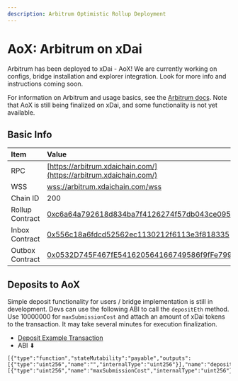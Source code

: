 ```yaml
---
description: Arbitrum Optimistic Rollup Deployment
---
```


# AoX: Arbitrum on xDai

Arbitrum has been deployed to xDai - AoX! We are currently working on configs, bridge installation and explorer integration. Look for more info and instructions coming soon.

For information on Arbitrum and usage basics, see the [Arbitrum docs](https://developer.offchainlabs.com/docs/developer_quickstart). Note that AoX is still being finalized on xDai, and some functionality is not yet available.

## Basic Info

| Item | Value |
| :--- | :--- |
| RPC | [https://arbitrum.xdaichain.com/](https://arbitrum.xdaichain.com/) |
| WSS | [wss://arbitrum.xdaichain.com/wss](wss://arbitrum.xdaichain.com/wss) |
| Chain ID | 200 |
| Rollup Contract | [0xc6a64a792618d834ba7f4126274f57db043ce095](https://blockscout.com/xdai/mainnet/address/0xc6A64a792618D834ba7F4126274F57DB043CE095/transactions) |
| Inbox Contract | [0x556c18a6fdcd52562ec1130212f6113e3f818335](https://blockscout.com/xdai/mainnet/address/0x556c18a6FDcd52562Ec1130212f6113e3F818335/transactions) |
| Outbox Contract | [0x0532D745F467fE541620564166749586f9fFe799](https://blockscout.com/xdai/mainnet/address/0x0532D745F467fE541620564166749586f9fFe799/transactions) |

## Deposits to AoX

Simple deposit functionality for users / bridge implementation is still in development. Devs can use the following ABI to call the  `depositEth` method. Use 10000000 for `maxSubmissionCost` and attach an amount of xDai tokens to the transaction. It may take several minutes for execution finalization. 

* [Deposit Example Transaction](https://blockscout.com/xdai/mainnet/tx/0x9cf6d6b352e5788ed2edea164431980d237c287ecf4a4ae0e7aca234ca9c42b1)
* ABI ⬇ 

```text
[{"type":"function","stateMutability":"payable","outputs":[{"type":"uint256","name":"","internalType":"uint256"}],"name":"depositEth","inputs":[{"type":"uint256","name":"maxSubmissionCost","internalType":"uint256"}]}]
```




